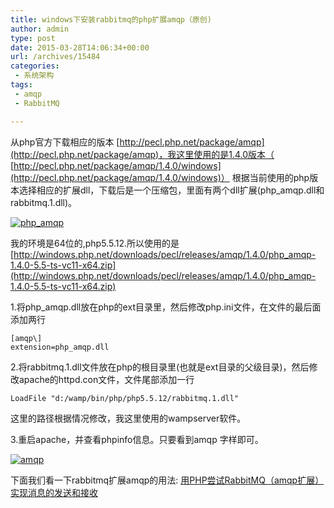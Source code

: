 ```yaml
---
title: windows下安装rabbitmq的php扩展amqp（原创)
author: admin
type: post
date: 2015-03-28T14:06:34+00:00
url: /archives/15484
categories:
 - 系统架构
tags:
 - amqp
 - RabbitMQ

---
```

从php官方下载相应的版本 [http://pecl.php.net/package/amqp](http://pecl.php.net/package/amqp)，我这里使用的是1.4.0版本（ [http://pecl.php.net/package/amqp/1.4.0/windows](http://pecl.php.net/package/amqp/1.4.0/windows)）
根据当前使用的php版本选择相应的扩展dll，下载后是一个压缩包，里面有两个dll扩展(php_amqp.dll和rabbitmq.1.dll)。

[![php_amqp](https://blogstatic.haohtml.com//uploads/2023/09/php_amqp1.jpg)][1]

我的环境是64位的,php5.5.12.所以使用的是 [http://windows.php.net/downloads/pecl/releases/amqp/1.4.0/php_amqp-1.4.0-5.5-ts-vc11-x64.zip](http://windows.php.net/downloads/pecl/releases/amqp/1.4.0/php_amqp-1.4.0-5.5-ts-vc11-x64.zip)

1.将php_amqp.dll放在php的ext目录里，然后修改php.ini文件，在文件的最后面添加两行

```
[amqp\]
extension=php_amqp.dll
```



2.将rabbitmq.1.dll文件放在php的根目录里(也就是ext目录的父级目录)，然后修改apache的httpd.con文件，文件尾部添加一行

```
LoadFile "d:/wamp/bin/php/php5.5.12/rabbitmq.1.dll"
```



这里的路径根据情况修改，我这里使用的wampserver软件。

3.重启apache，并查看phpinfo信息。只要看到amqp 字样即可。

[![amqp](https://blogstatic.haohtml.com//uploads/2023/09/amqp.jpg)][2]

下面我们看一下rabbitmq扩展amqp的用法: [用PHP尝试RabbitMQ（amqp扩展）实现消息的发送和接收](http://blog.haohtml.com/archives/15491)

[1]: http://blog.haohtml.com/wp-content/uploads/2015/03/php_amqp1.jpg
[2]: http://blog.haohtml.com/wp-content/uploads/2015/03/amqp.jpg